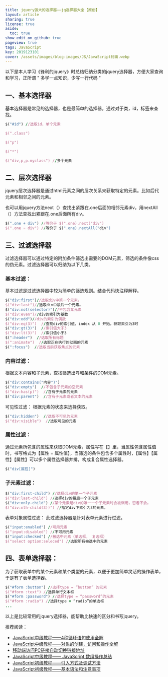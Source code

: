 ```yaml
---
title: jquery强大的选择器——jq选择器大全【原创】
layout: article
sharing: true
license: true
aside:
  toc: true
show_edit_on_github: true
pageview: true
tags: JavaScript
key: 2019123101
cover: /assets/images/blog-images/JS/JavaScript封面.webp
---
```




以下是本人学习《锋利的jquery》时总结归纳分类的jquery选择器，方便大家查询和学习，正所谓 " 多学一点知识，少写一行代码 "





## 一、基本选择器

基本选择器是常见的选择器，也是最简单的选择器，通过对于类，id，标签来查找。
```ruby
$("#id") //选取id，单个元素 

$(".class") 

$("p") 

$("*") 

$("div,p,p.myclass") //多个元素
```





## 二、层次选择器

jquery层次选择器是通过html元素之间的层次关系来获取特定的元素。比如后代元素和相邻之间的元素。

也可以用jquery方法next（）查找出紧跟在.one后面的相邻元素div，用nextAll（）方法查找出紧跟在.one后面所有div。
```ruby
$(".one + div") //等价于 $(".one).next("div") 
$(".one ~ div") //等价于 $(".one).nextAll("div")
```





## 三、过滤选择器

过滤选择器可以通过特定的附加条件筛选出需要的DOM元素，筛选的条件像css的伪元素。过滤选择器可以归纳为以下几类。

 



### 基本过滤：

基本过滤是过滤选择器中较为简单的筛选规则。结合代码快注释解释。
```ruby
$("div:first")//选取div中第一个元素。
$("div:last")//选取div中最后一个元素。
$("div:not(selector)")//不包含某元素
$("div:even")//div的索引为基数
$("div:odd")//div的索引为偶数
$("div:eq(3)")  //查找div的索引值，index 从 0 开始，获取索引为3时
$("div:gt(3)")  //索引值大于3
$("div:lt(3)")  //索引值小于3
$(":header")  //选取所有标题
$(":animate")  //选取正在执行的动画的元素
$(":focus")  //选取当前获取焦点的元素
```


### 内容过滤：

根据文本内容和子元素，查找筛选出呼和条件的DOM元素。
```ruby
$("div:contains("内容")")
$("div:empty")  //不包含子元素的空元素
$("div:has(p)")  //含有子元素的元素
$("div:parent")  //含有子元素或者文本的元素
```

可见性过滤：
根据元素的状态来选择获取。
```ruby
$("div:hidden")  //选取不可见的元素
$("div:visible")  //选取可见的元素
```


### 属性过滤：

通过元素所包含的属性来获取DOM元素，属性写在【】里，当属性包含属性值时，书写格式为【属性 = 属性值】，当筛选的条件包含多个属性时，【属性】【属性】【属性】可以多个属性选择器并排，构成复合属性选择器。
```ruby
$("div[属性]")
```



### 子元素过滤：

```ruby
$("div:first-child") //选择div的第一个子元素
$("div:last-child") //选择div的最后一个子元素
$("div:only-child") //某个元素是div的唯一一个子元素时会被调用，否者不会。
$("div:nth-child(3))") //指定div下索引为3的元素。
```

表单对象属性过滤：
此过滤选择器是针对表单元素进行过滤。
```ruby
$("input:enabled") //可用元素
$("input:disabled") //不可用元素
$("input:checked") //被选中元素（单选框， 复选框）
$("select option:seleced") //选取所有被选中的元素
```




## 四、表单选择器：

为了获取表单中的某个元素和某个类型的元素，以便于更加简单灵活的操作表单，于是有了表单选择器。
```ruby
$("#form :button") //选择type = “button” 的元素
$("#form :text") //选择单行文本框
$("#form :password") //选择type = “password”的元素
$("#form :radio") //选择type = “radio”的单选框
...
```
以上是比较常用的jquery选择器，能帮助比快速的区分和书写jquery。



推荐阅读：



- [JavaScript中级教程——4种循环语句使用全解](https://muitlog.com/2019/12/20/JavaScript循环语句.html)
- [JavaScript中级教程——对象的创建，访问和操作全解](https://muitlog.com/2019/12/20/JavaScript-object全解.html)
- [移动端访问PC链接自动切换链接地址](https://muitlog.com/2019/12/19/自动切换pc和移动端.html)
- [JavaScript中级教程—— JavaScript 数组操作总结](https://muitlog.com/2019/12/19/JavaScript数组操作总结.html)
- [JavaScript初级教程——引入方式及调试方法](https://muitlog.com/2019/12/18/javascript-引入方式及调试方法.html)
- [JavaScript初级教程——基本语法和注意事项](https://muitlog.com/2019/12/18/javascript-基本语法和注意事项.html)